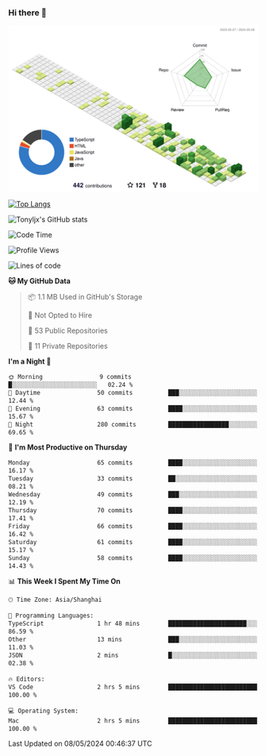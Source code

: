 ### Hi there 👋

![](./profile-3d-contrib/profile-green-animate.svg)

 

[![Top Langs](https://github-readme-stats.vercel.app/api/top-langs/?username=tonyljx)](https://github.com/anuraghazra/github-readme-stats)

![Tonyljx's GitHub stats](https://github-readme-stats.vercel.app/api?username=tonyljx&theme=default&show_icons=true)

 

<!--START_SECTION:waka-->
![Code Time](http://img.shields.io/badge/Code%20Time-348%20hrs%2013%20mins-blue)

![Profile Views](http://img.shields.io/badge/Profile%20Views-4-blue)

![Lines of code](https://img.shields.io/badge/From%20Hello%20World%20I%27ve%20Written-412.6%20thousand%20lines%20of%20code-blue)

**🐱 My GitHub Data** 

> 📦 1.1 MB Used in GitHub's Storage 
 > 
> 🚫 Not Opted to Hire
 > 
> 📜 53 Public Repositories 
 > 
> 🔑 11 Private Repositories 
 > 
**I'm a Night 🦉** 

```text
🌞 Morning                9 commits           █░░░░░░░░░░░░░░░░░░░░░░░░   02.24 % 
🌆 Daytime                50 commits          ███░░░░░░░░░░░░░░░░░░░░░░   12.44 % 
🌃 Evening                63 commits          ████░░░░░░░░░░░░░░░░░░░░░   15.67 % 
🌙 Night                  280 commits         █████████████████░░░░░░░░   69.65 % 
```
📅 **I'm Most Productive on Thursday** 

```text
Monday                   65 commits          ████░░░░░░░░░░░░░░░░░░░░░   16.17 % 
Tuesday                  33 commits          ██░░░░░░░░░░░░░░░░░░░░░░░   08.21 % 
Wednesday                49 commits          ███░░░░░░░░░░░░░░░░░░░░░░   12.19 % 
Thursday                 70 commits          ████░░░░░░░░░░░░░░░░░░░░░   17.41 % 
Friday                   66 commits          ████░░░░░░░░░░░░░░░░░░░░░   16.42 % 
Saturday                 61 commits          ████░░░░░░░░░░░░░░░░░░░░░   15.17 % 
Sunday                   58 commits          ████░░░░░░░░░░░░░░░░░░░░░   14.43 % 
```


📊 **This Week I Spent My Time On** 

```text
🕑︎ Time Zone: Asia/Shanghai

💬 Programming Languages: 
TypeScript               1 hr 48 mins        ██████████████████████░░░   86.59 % 
Other                    13 mins             ███░░░░░░░░░░░░░░░░░░░░░░   11.03 % 
JSON                     2 mins              █░░░░░░░░░░░░░░░░░░░░░░░░   02.38 % 

🔥 Editors: 
VS Code                  2 hrs 5 mins        █████████████████████████   100.00 % 

💻 Operating System: 
Mac                      2 hrs 5 mins        █████████████████████████   100.00 % 
```


 Last Updated on 08/05/2024 00:46:37 UTC
<!--END_SECTION:waka-->
